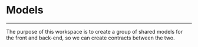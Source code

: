 # Models
---
The purpose of this workspace is to create a group of shared models for the front and back-end,
so we can create contracts between the two.